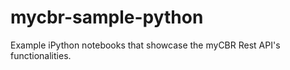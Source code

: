 # mycbr-sample-python

Example iPython notebooks that showcase the myCBR Rest API's functionalities.
